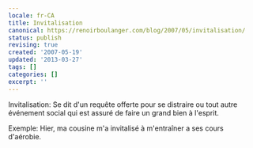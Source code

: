 ```yaml
---
locale: fr-CA
title: Invitalisation
canonical: https://renoirboulanger.com/blog/2007/05/invitalisation/
status: publish
revising: true
created: '2007-05-19'
updated: '2013-03-27'
tags: []
categories: []
excerpt: ''
---
```


Invitalisation: Se dit d'un requête offerte pour se distraire ou tout autre événement social qui est assuré de faire un grand bien à  l'esprit.

Exemple: Hier, ma cousine m'a invitalisé à  m'entraîner a ses cours d'aérobie.
